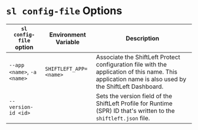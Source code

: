 # `sl config-file` Options

`sl config-file` option | Environment Variable | Description
--- | --- | ---
`--app <name>`, `-a <name>` | `SHIFTLEFT_APP=<name>` | Associate the ShiftLeft Protect configuration file with the application of this name. This application name is also used by the ShiftLeft Dashboard.
`--version-id <id>` | | Sets the version field of the ShiftLeft Profile for Runtime (SPR) ID that's written to the `shiftleft.json` file.
